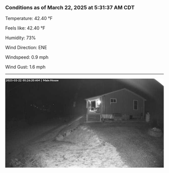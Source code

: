 ### Conditions as of March 22, 2025 at 5:31:37 AM CDT 

Temperature: 42.40 &deg;F

Feels like: 42.40 &deg;F

Humidity: 73%

Wind Direction: ENE

Windspeed: 0.9 mph

Wind Gust: 1.6 mph

---

<img src="./images/latest.jpeg"/>

